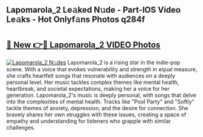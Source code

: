 ## Lapomarola_2 Le𝚊ked N𝚞de - Part-lOS Video Le𝚊ks - Hot Onlyf𝚊ns Photos q284f

# <h2><a href="http://ab38928.deff.icu/?id=Lapomarola_2">🔗 New 👉🔴 Lapomarola_2 VIDEO Photos</a></h2>

[![Lapomarola_2 N𝚞des](https://i.imgur.com/rIISA9y.gif)](http://ab38928.deff.icu/?id=Lapomarola_2)
Lapomarola_2 is a rising star in the indie-pop scene. With a voice that evokes vulnerability and strength in equal measure, she crafts heartfelt songs that resonate with audiences on a deeply personal level. Her music tackles complex themes like mental health, heartbreak, and societal expectations, making her a voice for her generation. Lapomarola_2's music is deeply personal, with songs that delve into the complexities of mental health. Tracks like "Pool Party" and "Softly" tackle themes of anxiety, depression, and the desire for connection. She bravely shares her own struggles with these issues, creating a space of empathy and understanding for listeners who grapple with similar challenges.

